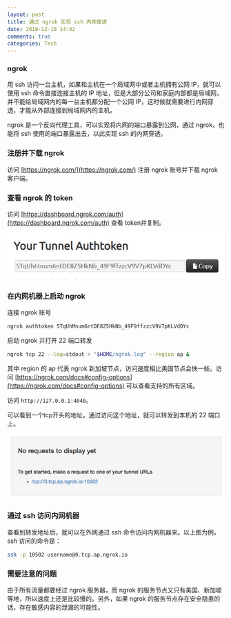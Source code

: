 ```yaml
---
layout: post
title: 通过 ngrok 实现 ssh 内网穿透
date: 2018-12-10 14:42
comments: true
categories: Tech
---
```


### ngrok

用 ssh 访问一台主机，如果和主机在一个局域网中或者主机拥有公网 IP，就可以使用 ssh 命令直接连接主机的 IP 地址，但是大部分公司和家庭内部都是局域网，并不能给局域网内的每一台主机都分配一个公网 IP，这时候就需要进行内网穿透，才能从外部连接到局域网内的主机。

ngrok 是一个反向代理工具，可以实现将内网的端口暴露到公网，通过 ngrok，也能将 ssh 使用的端口暴露出去，以此实现 ssh 的内网穿透。

<!-- more --> 

### 注册并下载 ngrok

访问 [https://ngrok.com/](https://ngrok.com/) 注册 ngrok 账号并下载 ngrok 客户端。

### 查看 ngrok 的 token

访问 [https://dashboard.ngrok.com/auth](https://dashboard.ngrok.com/auth) 查看 token并复制。

![](/upload/20181210_01.png)

### 在内网机器上启动 ngrok

连接 ngrok 账号

```bash
ngrok authtoken 5TqUhMnum6ntDE8Z5HkNb_49F9ffzzcV9V7pKLVdDYc
```

启动 ngrok 并打开 22 端口转发

```bash
ngrok tcp 22 --log=stdout > "$HOME/ngrok.log" --region ap &
```

其中 region 的 ap 代表 ngrok 新加坡节点，访问速度相比美国节点会快一些。访问 [https://ngrok.com/docs#config-options](https://ngrok.com/docs#config-options) 可以查看支持的所有区域。

访问 `http://127.0.0.1:4040`。

可以看到一个tcp开头的地址，通过访问这个地址，就可以转发到本机的 22 端口上。

![](/upload/20181210_02.png)

### 通过 ssh 访问内网机器

查看到转发地址后，就可以在外网通过 ssh 命令访问内网机器来。以上图为例，ssh 访问的命令是：

```bash
ssh -p 10502 username@0.tcp.ap.ngrok.io
```

### 需要注意的问题

由于所有流量都要经过 ngrok 服务器，而 ngrok 的服务节点又只有美国、新加坡等地，所以速度上还是比较慢的。另外，如果 ngrok 的服务节点存在安全隐患的话，存在敏感内容的泄漏的可能性。
